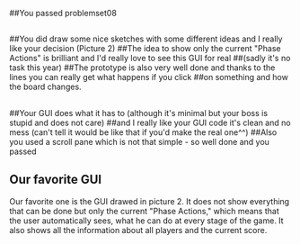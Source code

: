 ##You passed problemset08
##
##You did draw some nice sketches with some different ideas and I really like your decision (Picture 2)
##The idea to show only the current "Phase Actions" is brilliant and I'd really love to see this GUI for real
##(sadly it's no task this year)
##The prototype is also very well done and thanks to the lines you can really get what happens if you click 
##on something and how the board changes.
##
##Your GUI does what it has to (although it's minimal but your boss is stupid and does not care)
##and I really like your GUI code it's clean and no mess (can't tell it would be like that if you'd make the real one^^)
##Also you used a scroll pane which is not that simple - so well done and you passed

## Our favorite GUI

	
Our favorite one is the GUI drawed in picture 2.
It does not show everything that can be done but only the current "Phase Actions," which means that the user automatically sees, what he can do at every stage of the game.
It also shows all the information about all players and the current score.
